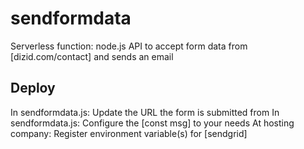 # sendformdata
Serverless function: node.js API to accept form data from  [dizid.com/contact] and sends an email 

## Deploy
In sendformdata.js: Update the URL the form is submitted from
In sendformdata.js: Configure the [const msg] to your needs
At hosting company: Register environment variable(s) for [sendgrid]



